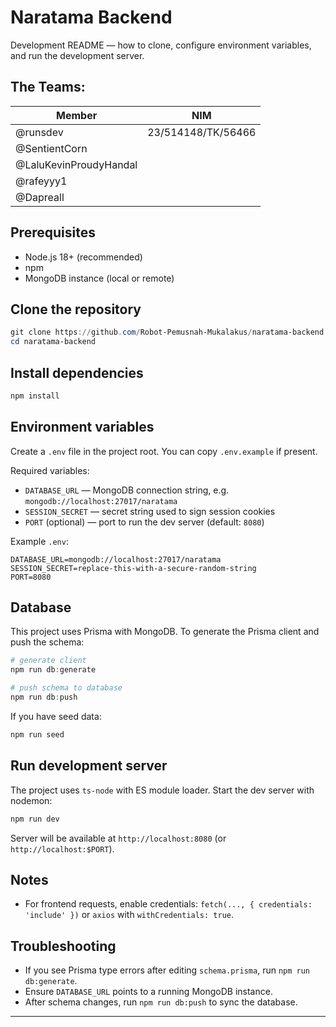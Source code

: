 # Naratama Backend

Development README — how to clone, configure environment variables, and run the development server.

## The Teams:

| Member                 | NIM                |
| ---------------------- | ------------------ |
| @runsdev               | 23/514148/TK/56466 |
| @SentientCorn          |                    |
| @LaluKevinProudyHandal |                    |
| @rafeyyy1              |                    |
| @Dapreall              |                    |

## Prerequisites

- Node.js 18+ (recommended)
- npm
- MongoDB instance (local or remote)

## Clone the repository

```powershell
git clone https://github.com/Robot-Pemusnah-Mukalakus/naratama-backend.git
cd naratama-backend
```

## Install dependencies

```powershell
npm install
```

## Environment variables

Create a `.env` file in the project root. You can copy `.env.example` if present.

Required variables:

- `DATABASE_URL` — MongoDB connection string, e.g. `mongodb://localhost:27017/naratama`
- `SESSION_SECRET` — secret string used to sign session cookies
- `PORT` (optional) — port to run the dev server (default: `8080`)

Example `.env`:

```
DATABASE_URL=mongodb://localhost:27017/naratama
SESSION_SECRET=replace-this-with-a-secure-random-string
PORT=8080
```

## Database

This project uses Prisma with MongoDB. To generate the Prisma client and push the schema:

```powershell
# generate client
npm run db:generate

# push schema to database
npm run db:push
```

If you have seed data:

```powershell
npm run seed
```

## Run development server

The project uses `ts-node` with ES module loader. Start the dev server with nodemon:

```powershell
npm run dev
```

Server will be available at `http://localhost:8080` (or `http://localhost:$PORT`).

## Notes

- For frontend requests, enable credentials: `fetch(..., { credentials: 'include' })` or `axios` with `withCredentials: true`.

## Troubleshooting

- If you see Prisma type errors after editing `schema.prisma`, run `npm run db:generate`.
- Ensure `DATABASE_URL` points to a running MongoDB instance.
- After schema changes, run `npm run db:push` to sync the database.

---
